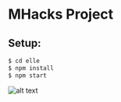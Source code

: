 # MHacks Project

## Setup:

```sh
$ cd elle
$ npm install
$ npm start
```
![alt text](https://github.com/oryzajustin/elle/blob/master/gif/elle.gif)

